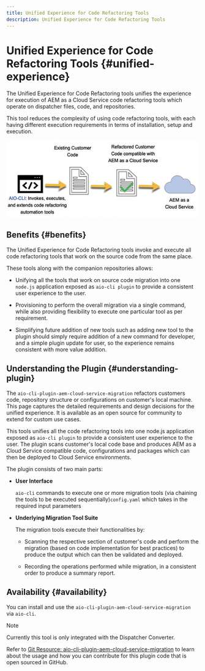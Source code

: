 ```yaml
---
title: Unified Experience for Code Refactoring Tools
description: Unified Experience for Code Refactoring Tools
---
```


# Unified Experience for Code Refactoring Tools {#unified-experience}

The Unified Experience for Code Refactoring tools unifies the experience for execution of AEM as a Cloud Service code refactoring tools which operate on dispatcher files, code, and repositories.

This tool reduces the complexity of using code refactoring tools, with each having different execution requirements in terms of installation, setup and execution.

![image](/help/move-to-cloud-service/assets/unified-one.png)

## Benefits {#benefits}

The Unified Experience for Code Refactoring tools invoke and execute all code refactoring tools that work on the source code from the same place.

These tools along with the companion repositories allows:

* Unifying all the tools that work on source code migration into one `node.js` application exposed as `aio-cli plugin` to provide a consistent user experience to the user.

* Provisioning to perform the overall migration via a single command, while also providing flexibility to execute one particular tool as per requirement.

* Simplifying future addition of new tools such as adding new tool to the plugin should simply require addition of a new command for developer, and a simple plugin update for user, so the experience remains consistent with more value addition.

## Understanding the Plugin {#understanding-plugin}

The `aio-cli-plugin-aem-cloud-service-migration` refactors customers code, repository structure or configurations on customer's local machine. This page captures the detailed requirements and design decisions for the unified experience.
It is available as an open source for community to extend for custom use cases.

This tools unifies all the code refactoring tools into one node.js application exposed as `aio-cli plugin` to provide a consistent user experience to the user. The plugin scans customer's local code base and produces AEM as a Cloud Service compatible code, configurations and packages which can then be deployed to Cloud Service environments.

The plugin consists of two main parts:

* **User Interface** 

   `aio-cli` commands to execute one or more migration tools (via chaining the tools to be executed sequentially)`config.yaml` which takes in the required input parameters

* **Underlying Migration Tool Suite**

   The migration tools execute their functionalities by:

     * Scanning the respective section of customer's code and perform the migration (based on code implementation for best practices) to produce the output which can then be validated and deployed.

     * Recording the operations performed while migration, in a consistent order to produce a summary report.

## Availability {#availability}

You can install and use the `aio-cli-plugin-aem-cloud-service-migration` via `aio-cli`.

>[!NOTE]
>Currently this tool is only integrated with the Dispatcher Converter.

Refer to [Git Resource: aio-cli-plugin-aem-cloud-service-migration](https://github.com/adobe/aio-cli-plugin-aem-cloud-service-migration) to learn about the usage and how you can contribute for this plugin code that is open sourced in GitHub.

